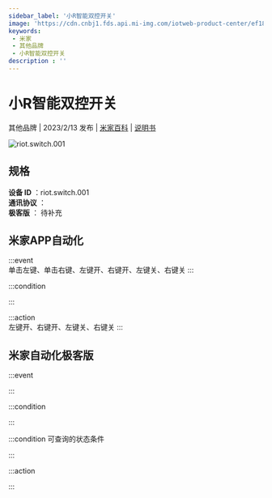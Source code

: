 ```yaml
---
sidebar_label: '小R智能双控开关'
image: 'https://cdn.cnbj1.fds.api.mi-img.com/iotweb-product-center/ef183e75e4b642fdf6c749a727167d29_1675081771455.png?GalaxyAccessKeyId=AKVGLQWBOVIRQ3XLEW&Expires=9223372036854775807&Signature=48vP5Q53DTGDGWCoq9wWys+OM/Q='
keywords: 
 - 米家
 - 其他品牌
 - 小R智能双控开关
description : ''
---
```

# 小R智能双控开关

其他品牌 | 2023/2/13 发布 | [米家百科](https://home.mi.com/webapp/content/baike/product/index.html?model=riot.switch.001) | [说明书](https://home.mi.com/views/introduction.html?model=riot.switch.001&region=cn)

![riot.switch.001](https://cdn.cnbj1.fds.api.mi-img.com/iotweb-product-center/ef183e75e4b642fdf6c749a727167d29_1675081771455.png?GalaxyAccessKeyId=AKVGLQWBOVIRQ3XLEW&Expires=9223372036854775807&Signature=48vP5Q53DTGDGWCoq9wWys+OM/Q=)

## 规格  
> 
**设备 ID** ：riot.switch.001  
**通讯协议** ：  
**极客版**  ： 待补充 


## 米家APP自动化  

:::event  
单击左键、单击右键、左键开、右键开、左键关、右键关
:::

:::condition  

:::

:::action   
左键开、右键开、左键关、右键关
:::

## 米家自动化极客版  

:::event  

:::

:::condition  

:::

:::condition 可查询的状态条件  

:::

:::action  

:::

        

